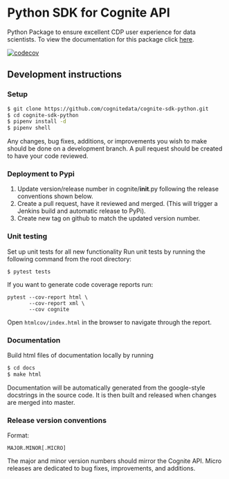 Python SDK for Cognite API
==========================
Python Package to ensure excellent CDP user experience for data scientists.
To view the documentation for this package click [here](http://cognite-sdk-python.readthedocs.io/ "SDK Documentation").

[![codecov](https://codecov.io/gh/cognitedata/cognite-sdk-python/branch/master/graph/badge.svg)](https://codecov.io/gh/cognitedata/cognite-sdk-python)

## Development instructions
### Setup
```bash
$ git clone https://github.com/cognitedata/cognite-sdk-python.git
$ cd cognite-sdk-python
$ pipenv install -d
$ pipenv shell
```

Any changes, bug fixes, additions, or improvements you wish to make should be done on a development branch. A pull request should be created to have your code reviewed.
### Deployment to Pypi
1. Update version/release number in cognite/__init__.py following the release conventions shown below.
2. Create a pull request, have it reviewed and merged. (This will trigger a Jenkins build and automatic release to PyPi).
3. Create new tag on github to match the updated version number.

### Unit testing
Set up unit tests for all new functionality
Run unit tests by running the following command from the root directory:

`$ pytest tests`

If you want to generate code coverage reports run:

```
pytest --cov-report html \
       --cov-report xml \
       --cov cognite
```

Open `htmlcov/index.html` in the browser to navigate through the report.

### Documentation
Build html files of documentation locally by running
```bash
$ cd docs 
$ make html
```
Documentation will be automatically generated from the google-style docstrings in the source code. It is then built and released when changes are merged into master.

### Release version conventions
Format: 
``` 
MAJOR.MINOR[.MICRO]
```

The major and minor version numbers should mirror the Cognite API. Micro releases are dedicated to bug fixes, improvements, and additions.
